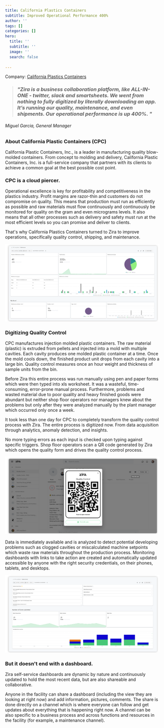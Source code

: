 ```yaml
---
title: California Plastics Containers
subtitle: Improved Operational Performance 400%
author: ''
tags: []
categories: []
hero:
  title: ''
  subtitle: ''
  image: ''
  search: false

---
```

Company:  [California Plastics Containers](https://www.californiaplastic.net/)

> ### **_"Zira is a business collaboration platform, like ALL-IN-ONE - twitter, slack and smartsheets. We went from nothing to fully digitized by literally downloading an app. It’s running our quality, maintenance, and even shipments. Our operational performance is up 400%. "_**

###### Miguel Garcia, General Manager

### About California Plastic Containers (CPC)

California Plastic Containers, Inc., is a leader in manufacturing quality blow-molded containers.  From concept to molding and delivery, California Plastic Containers, Inc. is a full-service company that partners with its clients to achieve a common goal at the best possible cost point.

### CPC is a cloud piercer.

Operational excellence is key for profitability and competitiveness in the plastics industry.  Profit margins are razor-thin and customers do not compromise on quality.  This means that production must run as efficiently as possible and raw materials must flow continuously and continuously be monitored for quality on the gram and even micrograms levels.  It also means that all other processes such as delivery and safety must run at the most efficient levels so you can promise and deliver to clients.

That's why California Plastics Containers turned to Zira to improve operations, specifically quality control, shipping, and maintenance.

![](/uploads/cpcscreenshot.png)

### Digitizing Quality Control

CPC manufactures injection molded plastic containers.  The raw material (plastic) is extruded from pellets and injected into a mold with multiple cavities.  Each cavity produces one molded plastic container at a time.  Once the mold cools down, the finished product unit drops from each cavity into a large bin.  Quality control measures once an hour weight and thickness of sample units from the bin.

Before Zira this entire process was run manually using pen and paper forms which were then typed into xls worksheet.  It was a wasteful, time-consuming, error-prone manual process.  Furthermore, problems and wasted material due to poor quality and heavy finished goods were abundant but neither shop floor operators nor managers knew about the problems but only after they were analyzed manually by the plant manager which occurred only once a week.

It took less than one day for CPC to completely transform the quality control process with Zira.  The entire process is digitized now.  From data acquisition through analytics, anomaly detection, and insights.

No more typing errors as each input is checked upon typing against specific triggers.  Shop floor operators scan a QR code generated by Zira which opens the quality form and drives the quality control process.  

![](/uploads/qrcodecpc.png)

Data is immediately available and is analyzed to detect potential developing problems such as clogged cavities or miscalculated machine setpoints which waste raw materials throughout the production process.  Monitoring dashboards with links to take action are created and automatically updated accessible by anyone with the right security credentials, on their phones, tablets, and desktops.

![](/uploads/cpc_quality_control.png)

### But it doesn't end with a dashboard.

Zira self-service dashboards are dynamic by nature and continuously updated to hold the most recent data, but are also shareable and collaborative.

Anyone in the facility can share a dashboard (including the view they are looking at right now) and add information, pictures, comments.  The share is done directly on a channel which is where everyone can follow and get updates about everything that is happening right now.  A channel can be also specific to a business process and across functions and resources in the facility (for example, a maintenance channel).